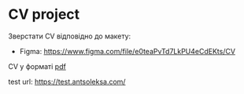 # CV project

Зверстати СV відповідно до макету:
  - Figma: https://www.figma.com/file/e0teaPvTd7LkPU4eCdEKts/CV

CV у форматі [pdf](./CV_Volodymyr_Shevchuk.pdf)

test url:
https://test.antsoleksa.com/
